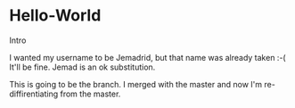 # Hello-World
Intro

I wanted my username to be Jemadrid, but that name was already taken :-(
It'll be fine. Jemad is an ok substitution.

This is going to be the branch. I merged with the master and now I'm re-diffirentiating from the master. 
